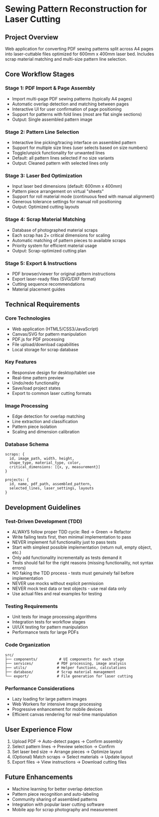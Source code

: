 # Sewing Pattern Reconstruction for Laser Cutting

## Project Overview
Web application for converting PDF sewing patterns split across A4 pages into laser-cuttable files optimized for 600mm x 400mm laser bed. Includes scrap material matching and multi-size pattern line selection.

## Core Workflow Stages

### Stage 1: PDF Import & Page Assembly
- Import multi-page PDF sewing patterns (typically A4 pages)
- Automatic overlap detection and matching between pages
- Interactive UI for user confirmation of page positioning
- Support for patterns with fold lines (most are flat single sections)
- Output: Single assembled pattern image

### Stage 2: Pattern Line Selection
- Interactive line picking/tracing interface on assembled pattern
- Support for multiple size lines (user selects based on size numbers)
- Toggle/unpick functionality for unwanted lines
- Default: all pattern lines selected if no size variants
- Output: Cleaned pattern with selected lines only

### Stage 3: Laser Bed Optimization
- Input laser bed dimensions (default: 600mm x 400mm)
- Pattern piece arrangement on virtual "sheets"
- Support for roll material mode (continuous feed with manual alignment)
- Generous tolerance settings for manual roll positioning
- Output: Optimized cutting layouts

### Stage 4: Scrap Material Matching
- Database of photographed material scraps
- Each scrap has 2+ critical dimensions for scaling
- Automatic matching of pattern pieces to available scraps
- Priority system for efficient material usage
- Output: Scrap-optimized cutting plan

### Stage 5: Export & Instructions
- PDF browser/viewer for original pattern instructions
- Export laser-ready files (SVG/DXF format)
- Cutting sequence recommendations
- Material placement guides

## Technical Requirements

### Core Technologies
- Web application (HTML5/CSS3/JavaScript)
- Canvas/SVG for pattern manipulation
- PDF.js for PDF processing
- File upload/download capabilities
- Local storage for scrap database

### Key Features
- Responsive design for desktop/tablet use
- Real-time pattern preview
- Undo/redo functionality
- Save/load project states
- Export to common laser cutting formats

### Image Processing
- Edge detection for overlap matching
- Line extraction and classification
- Pattern piece isolation
- Scaling and dimension calibration

### Database Schema
```
scraps: {
  id, image_path, width, height, 
  shape_type, material_type, color,
  critical_dimensions: [{x, y, measurement}]
}

projects: {
  id, name, pdf_path, assembled_pattern,
  selected_lines, laser_settings, layouts
}
```

## Development Guidelines

### Test-Driven Development (TDD)
- ALWAYS follow proper TDD cycle: Red → Green → Refactor
- Write failing tests first, then minimal implementation to pass
- NEVER implement full functionality just to pass tests
- Start with simplest possible implementation (return null, empty object, etc.)
- Only add functionality incrementally as tests demand it
- Tests should fail for the right reasons (missing functionality, not syntax errors)
- NO faking the TDD process - tests must genuinely fail before implementation
- NEVER use mocks without explicit permission
- NEVER mock test data or test objects - use real data only
- Use actual files and real examples for testing

### Testing Requirements
- Unit tests for image processing algorithms
- Integration tests for workflow stages
- UI/UX testing for pattern manipulation
- Performance tests for large PDFs

### Code Organization
```
src/
├── components/          # UI components for each stage
├── services/           # PDF processing, image analysis
├── utils/              # Helper functions, calculations
├── database/           # Scrap material management
└── export/             # File generation for laser cutting
```

### Performance Considerations
- Lazy loading for large pattern images
- Web Workers for intensive image processing
- Progressive enhancement for mobile devices
- Efficient canvas rendering for real-time manipulation

## User Experience Flow
1. Upload PDF → Auto-detect pages → Confirm assembly
2. Select pattern lines → Preview selection → Confirm
3. Set laser bed size → Arrange pieces → Optimize layout
4. (Optional) Match scraps → Select materials → Update layout
5. Export files → View instructions → Download cutting files

## Future Enhancements
- Machine learning for better overlap detection
- Pattern piece recognition and auto-labeling
- Community sharing of assembled patterns
- Integration with popular laser cutting software
- Mobile app for scrap photography and measurement